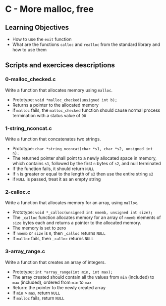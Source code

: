 # C - More malloc, free

## Learning Objectives

*   How to use the `exit` function
*   What are the functions `calloc` and `realloc` from the standard library and how to use them

## Scripts and exercices descriptions
### 0-malloc_checked.c
Write a function that allocates memory using `malloc`.

*   Prototype: `void *malloc_checked(unsigned int b);`
*   Returns a pointer to the allocated memory
*   if `malloc` fails, the `malloc_checked` function should cause normal process termination with a status value of `98`

### 1-string_nconcat.c
Write a function that concatenates two strings.

*   Prototype: `char *string_nconcat(char *s1, char *s2, unsigned int n);`
*   The returned pointer shall point to a newly allocated space in memory, which contains `s1`, followed by the first `n` bytes of `s2`, and null terminated
*   If the function fails, it should return `NULL`
*   If `n` is greater or equal to the length of `s2` then use the entire string `s2`
*   if `NULL` is passed, treat it as an empty string

### 2-calloc.c
Write a function that allocates memory for an array, using `malloc`.

*   Prototype: `void *_calloc(unsigned int nmemb, unsigned int size);`
*   The `_calloc` function allocates memory for an array of `nmemb` elements of `size` bytes each and returns a pointer to the allocated memory.
*   The memory is set to zero
*   If `nmemb` or `size` is `0`, then `_calloc` returns `NULL`
*   If `malloc` fails, then `_calloc` returns `NULL`

### 3-array_range.c
Write a function that creates an array of integers.

*   Prototype: `int *array_range(int min, int max);`
*   The array created should contain all the values from `min` (included) to `max` (included), ordered from `min` to `max`
*   Return: the pointer to the newly created array
*   If `min` > `max`, return `NULL`
*   If `malloc` fails, return `NULL`

